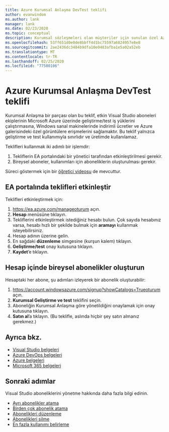 ```yaml
---
title: Azure Kurumsal Anlaşma DevTest teklifi
author: evanwindom
ms.author: lank
manager: lank
ms.date: 02/23/2020
ms.topic: conceptual
description: Kurumsal sözleşmeleri olan müşteriler için sunulan özel Azure DevTest fiyatlandırmasının avantajlarından nasıl yararlandığını öğrenin
ms.openlocfilehash: 53ff651d0e0de8bbff4d1bc75597a6824957e8e8
ms.sourcegitcommit: 2ae2436dc3484b9dfa10e0483afba1e5a02a52eb
ms.translationtype: MT
ms.contentlocale: tr-TR
ms.lasthandoff: 02/25/2020
ms.locfileid: "77580106"
---
```

# <a name="azure-enterprise-agreement-devtest-offer"></a>Azure Kurumsal Anlaşma DevTest teklifi

Kurumsal Anlaşma bir parçası olan bu teklif, etkin Visual Studio aboneleri ekiplerinin Microsoft Azure üzerinde geliştirme/test iş yüklerini çalıştırmasına, Windows sanal makinelerinde indirimli ücretler ve Azure galerisindeki özel görüntülere erişmelerini sağlamaktır. Bu teklif yalnızca geliştirme ve test kullanımıyla sınırlıdır ve üretimde kullanılamaz.  

Teklifleri kullanmak iki adımlı bir işlemdir:
1. Tekliflerin EA portalındaki bir yönetici tarafından etkinleştirilmesi gerekir.
2. Bireysel aboneler, kullanımları için aboneliklerin oluşturulması gerekir. 

Süreci göstermek için bir [öğretici videosu](https://channel9.msdn.com/blogs/EA.Azure.com/Enabling-and-Creating-EA-DevTest-Subscriptions-through-the-EA-Portal) de mevcuttur.  

## <a name="enable-offers-in-the-ea-portal"></a>EA portalında teklifleri etkinleştir
Teklifleri etkinleştirmek için:
1. https://ea.azure.com/manageoturum açın.
0. **Hesap** menüsüne tıklayın.
0. Tekliflerini etkinleştirmek istediğiniz hesabı bulun.  Çok sayıda hesabınız varsa, hesabı hızlı bir şekilde bulmak için **aramayı** kullanmak isteyebilirsiniz. 
0. Hesap adının üzerine gelin. 
0. En sağdaki **düzenleme** simgesine (kurşun kalem) tıklayın. 
0. **Geliştirme/test** onay kutusuna tıklayın.
0. **Kaydet**’e tıklayın.

## <a name="create-individual-subscriptions-within-the-account"></a>Hesap içinde bireysel abonelikler oluşturun
Hesaptaki her abone, şu adımları izleyerek bir abonelik oluşturabilir:
1. https://account.windowsazure.com/signup?showCatalogs=Trueoturum açın.
0. **Kurumsal Geliştirme ve test** teklifini seçin.
0. Aboneliğin Kurumsal Anlaşma göre yönetildiğini onaylamak için onay kutusuna tıklayın. 
0. **Satın al**’a tıklayın.  (Bu teklifle, aslında hiçbir şey satın almanız gerekmez.)

## <a name="see-also"></a>Ayrıca bkz.
- [Visual Studio belgeleri](https://docs.microsoft.com/visualstudio/)
- [Azure DevOps belgeleri](https://docs.microsoft.com/azure/devops/)
- [Azure belgeleri](https://docs.microsoft.com/azure/)
- [Microsoft 365 belgeleri](https://docs.microsoft.com/microsoft-365/)

## <a name="next-steps"></a>Sonraki adımlar
Visual Studio aboneliklerini yönetme hakkında daha fazla bilgi edinin.
- [Ayrı abonelikler atama](assign-license.md)
- [Birden çok abonelik atama](assign-license-bulk.md)
- [Abonelikleri düzenleme](edit-license.md)
- [Abonelikleri silme](delete-license.md)
- [En fazla kullanımı belirleme](maximum-usage.md)



